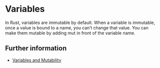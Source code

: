 # Variables

In Rust, variables are immutable by default. When a variable is immutable, once
a value is bound to a name, you can’t change that value. You can make them
mutable by adding mut in front of the variable name.

## Further information

- [Variables and
  Mutability](https://doc.rust-lang.org/book/ch03-01-variables-and-mutability.html)
